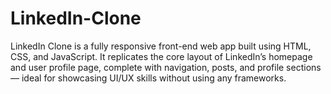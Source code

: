 # LinkedIn-Clone
LinkedIn Clone is a fully responsive front-end web app built using HTML, CSS, and JavaScript. It replicates the core layout of LinkedIn’s homepage and user profile page, complete with navigation, posts, and profile sections — ideal for showcasing UI/UX skills without using any frameworks.
